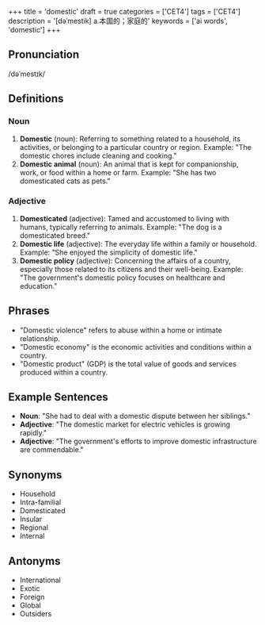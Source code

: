 +++
title = 'domestic'
draft = true
categories = ['CET4']
tags = ['CET4']
description = '[dəˈmestik] a.本国的；家庭的'
keywords = ['ai words', 'domestic']
+++

## Pronunciation
/dəˈmestɪk/

## Definitions
### Noun
1. **Domestic** (noun): Referring to something related to a household, its activities, or belonging to a particular country or region. Example: "The domestic chores include cleaning and cooking."
2. **Domestic animal** (noun): An animal that is kept for companionship, work, or food within a home or farm. Example: "She has two domesticated cats as pets."

### Adjective
1. **Domesticated** (adjective): Tamed and accustomed to living with humans, typically referring to animals. Example: "The dog is a domesticated breed."
2. **Domestic life** (adjective): The everyday life within a family or household. Example: "She enjoyed the simplicity of domestic life."
3. **Domestic policy** (adjective): Concerning the affairs of a country, especially those related to its citizens and their well-being. Example: "The government's domestic policy focuses on healthcare and education."

## Phrases
- "Domestic violence" refers to abuse within a home or intimate relationship.
- "Domestic economy" is the economic activities and conditions within a country.
- "Domestic product" (GDP) is the total value of goods and services produced within a country.

## Example Sentences
- **Noun**: "She had to deal with a domestic dispute between her siblings."
- **Adjective**: "The domestic market for electric vehicles is growing rapidly."
- **Adjective**: "The government's efforts to improve domestic infrastructure are commendable."

## Synonyms
- Household
- Intra-familial
- Domesticated
- Insular
- Regional
- Internal

## Antonyms
- International
- Exotic
- Foreign
- Global
- Outsiders
